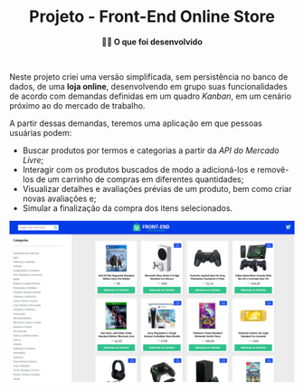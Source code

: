 <h1 align="center">Projeto - Front-End Online Store</h1>

  <p align="center"><strong>👨‍💻 O que foi desenvolvido</strong></p><br />

Neste projeto criei uma versão simplificada, sem persistência no banco de dados, de uma **loja online**, desenvolvendo em grupo suas funcionalidades de acordo com demandas definidas em um quadro _Kanban_, em um cenário próximo ao do mercado de trabalho.

A partir dessas demandas, teremos uma aplicação em que pessoas usuárias podem:

- Buscar produtos por termos e categorias a partir da _API do Mercado Livre_;
- Interagir com os produtos buscados de modo a adicioná-los e removê-los de um carrinho de compras em diferentes quantidades;
- Visualizar detalhes e avaliações prévias de um produto, bem como criar novas avaliações e;
- Simular a finalização da compra dos itens selecionados.

<p align="center"><img src="./front-end-online-store.png" /></p>
